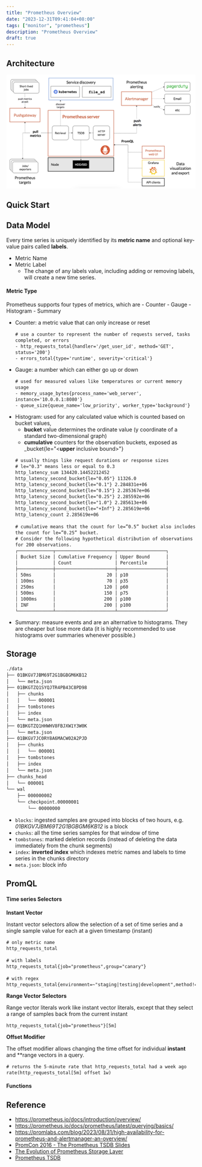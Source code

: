 ```yaml
---
title: "Prometheus Overview"
date: "2023-12-31T09:41:04+08:00"
tags: ["monitor", "prometheus"]
description: "Prometheus Overview"
draft: true
---
```


## Architecture

![Architecture](/images/prometheus.png)

## Quick Start

## Data Model
Every time series is uniquely identified by its **metric name** and optional key-value pairs called **labels**.
- Metric Name
- Metric Label
  - The change of any labels value, including adding or removing labels, will create a new time series.

#### Metric Type
Prometheus supports four types of metrics, which are - Counter - Gauge - Histogram - Summary
- Counter: a metric value that can only increase or reset
  ```shell
  # use a counter to represent the number of requests served, tasks completed, or errors
  - http_requests_total{handler='/get_user_id', method='GET', status='200'}
  - errors_total{type='runtime', severity='critical'}
  ```
- Gauge: a number which can either go up or down
  ```shell
  # used for measured values like temperatures or current memory usage
  - memory_usage_bytes{process_name='web_server', instance='10.0.0.1:8080'}
  - queue_size{queue_name='low_priority', worker_type='background'}
  ```
- Histogram: used for any calculated value which is counted based on bucket values, 
  - **bucket** value determines the ordinate value (y coordinate of a standard two-dimensional graph)
  - **cumulative** counters for the observation buckets, exposed as <basename>_bucket{le="<**upper** inclusive bound>"}
  ```shell
  # usually things like request durations or response sizes
  # le="0.3" means less or equal to 0.3
  http_latency_sum 134420.14452212452
  http_latency_second_bucket{le="0.05"} 11326.0
  http_latency_second_bucket{le="0.1"} 2.284831e+06
  http_latency_second_bucket{le="0.15"} 2.285367e+06
  http_latency_second_bucket{le="0.25"} 2.285592e+06
  http_latency_second_bucket{le="1.0"} 2.285613e+06
  http_latency_second_bucket{le="+Inf"} 2.285619e+06
  http_latency_count 2.285619e+06

  # cumulative means that the count for le=”0.5” bucket also includes the count for le=”0.25” bucket.
  # Consider the following hypothetical distribution of observations for 200 observations.
  ┌─────────────┬──────────────────────┬──────────────────┐
  │ Bucket Size │ Cumulative Frequency │ Upper Bound      │
  │             │ Count                │ Percentile       │
  ├─────────────┼──────────────────────┼──────────────────┤
  │ 50ms        │                   20 │ p10              │
  │ 100ms       │                   70 │ p35              │
  │ 250ms       │                  120 │ p60              │
  │ 500ms       │                  150 │ p75              │
  │ 1000ms      │                  200 │ p100             │
  │ INF         │                  200 │ p100             │
  └─────────────┴──────────────────────┴──────────────────┘
  ```
- Summary: measure events and are an alternative to histograms. They are cheaper but lose more data (it is highly recommended to use histograms over summaries whenever possible.)

## Storage
```txt
./data
├── 01BKGV7JBM69T2G1BGBGM6KB12
│   └── meta.json
├── 01BKGTZQ1SYQJTR4PB43C8PD98 
│   ├── chunks                 
│   │   └── 000001
│   ├── tombstones
│   ├── index                  
│   └── meta.json
├── 01BKGTZQ1HHWHV8FBJXW1Y3W0K
│   └── meta.json
├── 01BKGV7JC0RY8A6MACW02A2PJD
│   ├── chunks
│   │   └── 000001
│   ├── tombstones
│   ├── index
│   └── meta.json
├── chunks_head
│   └── 000001
└── wal
    ├── 000000002
    └── checkpoint.00000001
        └── 00000000
```
- `blocks`: ingested samples are grouped into blocks of two hours, e.g. *01BKGV7JBM69T2G1BGBGM6KB12* is a block
- `chunks`: all the time series samples for that window of time
- `tombstones`: marked deletion records (instead of deleting the data immediately from the chunk segments)
- `index`: **inverted index** which indexes metric names and labels to time series in the chunks directory
- `meta.json`: block info

## PromQL
#### Time series Selectors
**Instant Vector**

Instant vector selectors allow the selection of a set of time series and a single sample value for each at a given timestamp (instant)
```shell
# only metric name
http_requests_total

# with labels
http_requests_total{job="prometheus",group="canary"}

# with regex
http_requests_total{environment=~"staging|testing|development",method!="GET"}
```

**Range Vector Selectors**

Range vector literals work like instant vector literals, except that they select a range of samples back from the current instant
```shell
http_requests_total{job="prometheus"}[5m]
```

**Offset Modifier**

The offset modifier allows changing the time offset for individual **instant** and **range vectors in a query.
```shell
# returns the 5-minute rate that http_requests_total had a week ago
rate(http_requests_total[5m] offset 1w)
```

#### Functions

## Reference
- https://prometheus.io/docs/introduction/overview/
- https://prometheus.io/docs/prometheus/latest/querying/basics/
- https://promlabs.com/blog/2023/08/31/high-availability-for-prometheus-and-alertmanager-an-overview/
- [PromCon 2016 - The Prometheus TSDB Slides](https://docs.google.com/presentation/d/1TMvzwdaS8Vw9MtscI9ehDyiMngII8iB_Z5D4QW4U4ho/edit?pli=1#slide=id.gae9988762_0_0)
- [The Evolution of Prometheus Storage Layer](https://zhenghe-md.github.io/blog/2020/02/27/The-Evolution-of-Prometheus-Storage-Layer/)
- [Prometheus TSDB](https://ganeshvernekar.com/blog/prometheus-tsdb-the-head-block/)
